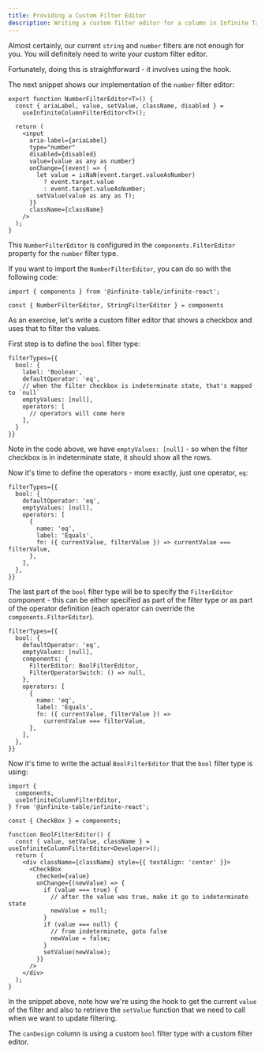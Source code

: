 ```yaml
---
title: Providing a Custom Filter Editor
description: Writing a custom filter editor for a column in Infinite Table is straightforward.
---
```


Almost certainly, our current `string` and `number` filters are not enough for you. You will definitely need to write your custom filter editor.

Fortunately, doing this is straightforward - it involves using the <HookLink name="useInfiniteColumnFilterEditor" /> hook.

The next snippet shows our implementation of the `number` filter editor:

```tsx
export function NumberFilterEditor<T>() {
  const { ariaLabel, value, setValue, className, disabled } =
    useInfiniteColumnFilterEditor<T>();
    
  return (
    <input
      aria-label={ariaLabel}
      type="number"
      disabled={disabled}
      value={value as any as number}
      onChange={(event) => {
        let value = isNaN(event.target.valueAsNumber)
          ? event.target.value
          : event.target.valueAsNumber;
        setValue(value as any as T);
      }}
      className={className}
    />
  );
}
```

<Note>

This `NumberFilterEditor` is configured in the `components.FilterEditor` property for the `number` filter type.

If you want to import the `NumberFilterEditor`, you can do so with the following code:

```tsx
import { components } from '@infinite-table/infinite-react';

const { NumberFilterEditor, StringFilterEditor } = components
```

</Note>

As an exercise, let's write a custom filter editor that shows a checkbox and uses that to filter the values.

First step is to define the `bool` filter type:

```tsx {6} title="Defining_the_bool_filter_type_with_one_emptyValue"
filterTypes={{
  bool: {
    label: 'Boolean',
    defaultOperator: 'eq',
    // when the filter checkbox is indeterminate state, that's mapped to `null`
    emptyValues: [null],
    operators: [
      // operators will come here
    ],
  }
}}
```

Note in the code above, we have `emptyValues: [null]` - so when the filter checkbox is in indeterminate state, it should show all the rows.

Now it's time to define the operators - more exactly, just one operator, `eq`:

```tsx {7} title="Defining_the_eq_operator"
filterTypes={{
  bool: {
    defaultOperator: 'eq',
    emptyValues: [null],
    operators: [
      {
        name: 'eq',
        label: 'Equals',
        fn: ({ currentValue, filterValue }) => currentValue === filterValue,
      },
    ],
  },
}}
```
The last part of the `bool` filter type will be to specify the `FilterEditor` component - this can be either specified as part of the filter type or as part of the operator definition (each operator can override the `components.FilterEditor`).

```tsx {6} title="Specifying_the_FilterEditor_component"
filterTypes={{
  bool: {
    defaultOperator: 'eq',
    emptyValues: [null],
    components: {
      FilterEditor: BoolFilterEditor,
      FilterOperatorSwitch: () => null,
    },
    operators: [
      {
        name: 'eq',
        label: 'Equals',
        fn: ({ currentValue, filterValue }) =>
          currentValue === filterValue,
      },
    ],
  },
}}
```


Now it's time to write the actual `BoolFilterEditor` that the `bool` filter type is using:

```tsx {9} title="BoolFilterEditor"
import {
  components,
  useInfiniteColumnFilterEditor,
} from '@infinite-table/infinite-react';

const { CheckBox } = components;

function BoolFilterEditor() {
  const { value, setValue, className } = useInfiniteColumnFilterEditor<Developer>();
  return (
    <div className={className} style={{ textAlign: 'center' }}>
      <CheckBox
        checked={value}
        onChange={(newValue) => {
          if (value === true) {
            // after the value was true, make it go to indeterminate state
            newValue = null;
          }
          if (value === null) {
            // from indeterminate, goto false
            newValue = false;
          }
          setValue(newValue);
        }}
      />
    </div>
  );
}
```

<Note>

In the snippet above, note how we're using the <HookLink name="useInfiniteColumnFilterEditor" /> hook to get the current `value` of the filter and also to retrieve the `setValue` function that we need to call when we want to update filtering.

</Note>

<Sandpack title="Writing a `bool` filter type with a custom filter editor">

<Description>

The `canDesign` column is using a custom `bool` filter type with a custom filter editor.

</Description>

```ts file="checkbox-filter-editor-example.page.tsx"
```

</Sandpack>